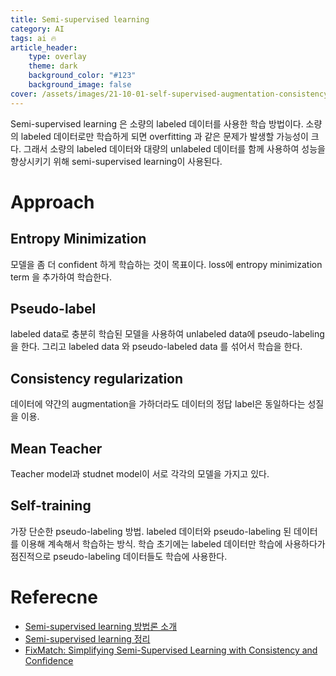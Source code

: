 ```yaml
---
title: Semi-supervised learning
category: AI
tags: ai 🔥
article_header:
    type: overlay
    theme: dark
    background_color: "#123"
    background_image: false
cover: /assets/images/21-10-01-self-supervised-augmentation-consistency-2021-10-01-19-39-57.png
---
```


<!--more-->

Semi-supervised learning 은 소량의 labeled 데이터를 사용한 학습 방법이다. 소량의 labeled 데이터로만 학습하게 되면 overfitting 과 같은 문제가 발생할 가능성이 크다. 그래서 소량의 labeled 데이터와 대량의 unlabeled 데이터를 함께 사용하여 성능을 향상시키기 위해 semi-supervised learning이 사용된다. 

# Approach


## Entropy Minimization

모델을 좀 더 confident 하게 학습하는 것이 목표이다. loss에 entropy minimization term 을 추가하여 학습한다.

## Pseudo-label

labeled data로 충분히 학습된 모델을 사용하여 unlabeled data에 pseudo-labeling을 한다. 그리고 labeled data 와 pseudo-labeled data 를 섞어서 학습을 한다.

## Consistency regularization

데이터에 약갼의 augmentation을 가하더라도 데이터의 정답 label은 동일하다는 성질을 이용. 

## Mean Teacher

Teacher model과 studnet model이 서로 각각의 모델을 가지고 있다.

## Self-training

가장 단순한 pseudo-labeling 방법.
labeled 데이터와 pseudo-labeling 된 데이터를 이용해 계속해서 학습하는 방식. 학습 초기에는 labeled 데이터만 학습에 사용하다가 점진적으로 pseudo-labeling 데이터들도 학습에 사용한다.

# Referecne

- [Semi-supervised learning 방법론 소개](https://blog.est.ai/2020/11/ssl/)
- [Semi-supervised learning 정리](https://jiwunghyun.medium.com/semi-supervised-learning-%EC%A0%95%EB%A6%AC-a7ed58a8f023)
- [FixMatch: Simplifying Semi-Supervised Learning with Consistency and Confidence](https://2-chae.github.io/category/2.papers/29)
